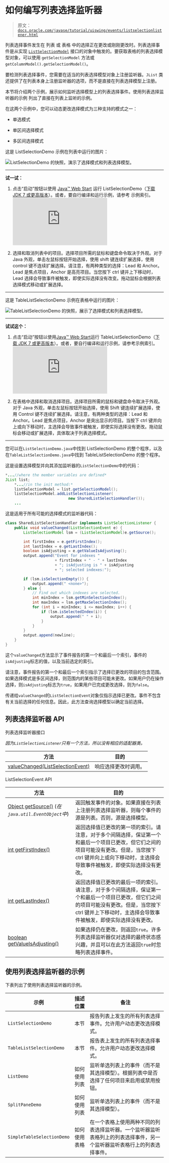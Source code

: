 # 如何编写列表选择监听器

> 原文：[`docs.oracle.com/javase/tutorial/uiswing/events/listselectionlistener.html`](https://docs.oracle.com/javase/tutorial/uiswing/events/listselectionlistener.html)

列表选择事件发生在 列表 或 表格 中的选择正在更改或刚刚更改时。列表选择事件是从实现 [`ListSelectionModel`](https://docs.oracle.com/javase/8/docs/api/javax/swing/ListSelectionModel.html) 接口的对象中触发的。要获取表格的列表选择模型对象，可以使用 `getSelectionModel` 方法或 `getColumnModel().getSelectionModel()`。

要检测列表选择事件，您需要在适当的列表选择模型对象上注册监听器。`JList` 类还提供了在列表本身上注册监听器的选项，而不是直接在列表选择模型上注册。

本节将介绍两个示例，展示如何监听选择模型上的列表选择事件。使用列表选择监听器的示例 列出了直接在列表上监听的示例。

在这两个示例中，您可以动态更改选择模式为三种支持的模式之一：

+   单选模式

+   单区间选择模式

+   多区间选择模式

这是 ListSelectionDemo 示例在列表中运行的图片：

![ListSelectionDemo 的快照，演示了选择模式和列表选择模型。](img/f8e202290090e8544a5c17aa09067507.png)

* * *

**试一试：**

1.  点击“启动”按钮以使用 [Java™ Web Start](http://www.oracle.com/technetwork/java/javase/javawebstart/index.html) 运行 ListSelectionDemo（[下载 JDK 7 或更高版本](http://www.oracle.com/technetwork/java/javase/downloads/index.html)）。或者，要自行编译和运行示例，请参考 示例索引。![启动 ListSelectionDemo 示例](https://docs.oracle.com/javase/tutorialJWS/samples/uiswing/ListSelectionDemoProject/ListSelectionDemo.jnlp)

1.  选择和取消列表中的项目。选择项目所需的鼠标和键盘命令取决于外观。对于 Java 外观，单击左鼠标按钮开始选择，使用 shift 键连续扩展选择，使用 control 键不连续扩展选择。请注意，有两种类型的选择：Lead 和 Anchor。Lead 是焦点项目，Anchor 是高亮项目。当您按下 ctrl 键并上下移动时，Lead 选择会导致事件被触发，即使实际选择没有改变。拖动鼠标会根据列表选择模式移动或扩展选择。

* * *

这是 TableListSelectionDemo 示例在表格中运行的图片：

![TableListSelectionDemo 的快照，展示了选择模式和列表选择模型。](img/763b5f51c4262665b9632cd59e42cf17.png)

* * *

**试试这个：**

1.  点击“启动”按钮以使用[Java™ Web Start](http://www.oracle.com/technetwork/java/javase/javawebstart/index.html)运行 TableListSelectionDemo（[下载 JDK 7 或更高版本](http://www.oracle.com/technetwork/java/javase/downloads/index.html)）。或者，要自行编译和运行示例，请参考示例索引。![启动 TableListSelectionDemo 示例](https://docs.oracle.com/javase/tutorialJWS/samples/uiswing/TableListSelectionDemoProject/TableListSelectionDemo.jnlp)

1.  在表格中选择和取消选择项目。选择项目所需的鼠标和键盘命令取决于外观。对于 Java 外观，单击左鼠标按钮开始选择，使用 Shift 键连续扩展选择，使用 Control 键不连续扩展选择。请注意，有两种类型的选择：Lead 和 Anchor。Lead 是焦点项目，Anchor 是突出显示的项目。当按下 ctrl 键并向上或向下移动时，主选择会导致事件被触发，即使实际选择没有更改。拖动鼠标会移动或扩展选择，具体取决于列表选择模式。

* * *

您可以在``ListSelectionDemo.java``中找到 ListSelectionDemo 的整个程序，以及在``TableListSelectionDemo.java``中找到 TableListSelectionDemo 的整个程序。

这是设置选择模型并向其添加监听器的`ListSelectionDemo`中的代码：

```java
*...//where the member variables are defined*
JList list;
    *...//in the init method:*
    listSelectionModel = list.getSelectionModel();
    listSelectionModel.addListSelectionListener(
                            new SharedListSelectionHandler());
    ...

```

这是适用于所有可能的选择模式的监听器代码：

```java
class SharedListSelectionHandler implements ListSelectionListener {
    public void valueChanged(ListSelectionEvent e) {
        ListSelectionModel lsm = (ListSelectionModel)e.getSource();

        int firstIndex = e.getFirstIndex();
        int lastIndex = e.getLastIndex();
        boolean isAdjusting = e.getValueIsAdjusting();
        output.append("Event for indexes "
                      + firstIndex + " - " + lastIndex
                      + "; isAdjusting is " + isAdjusting
                      + "; selected indexes:");

        if (lsm.isSelectionEmpty()) {
            output.append(" <none>");
        } else {
            // Find out which indexes are selected.
            int minIndex = lsm.getMinSelectionIndex();
            int maxIndex = lsm.getMaxSelectionIndex();
            for (int i = minIndex; i <= maxIndex; i++) {
                if (lsm.isSelectedIndex(i)) {
                    output.append(" " + i);
                }
            }
        }
        output.append(newline);
    }
}

```

这个`valueChanged`方法显示了事件报告的第一个和最后一个索引，事件的`isAdjusting`标志的值，以及当前选定的索引。

请注意，事件报告的第一个和最后一个索引指示了选择已更改的项目的包含范围。如果选择模式是多区间选择，则范围内的某些项目可能未更改。如果用户仍在操作选择，则`isAdjusting`标志为`true`，如果用户已完成更改选择，则为`false`。

传递给`valueChanged`的`ListSelectionEvent`对象仅指示选择已更改。事件不包含有关当前选择的任何信息。因此，此方法查询选择模型以确定当前选择。

## 列表选择监听器 API

列表选择监听器接口

*因为`ListSelectionListener`只有一个方法，所以没有相应的适配器类。*

| 方法 | 目的 |
| --- | --- |
| [valueChanged(ListSelectionEvent)](https://docs.oracle.com/javase/8/docs/api/javax/swing/event/ListSelectionListener.html#valueChanged-javax.swing.ListSelectionEvent-) | 响应选择更改时调用。 |

ListSelectionEvent API

| 方法 | 目的 |
| --- | --- |
| [Object getSource()](https://docs.oracle.com/javase/8/docs/api/java/util/EventObject.html#getSource--) (*在`java.util.EventObject`中*) | 返回触发事件的对象。如果直接在列表上注册列表选择监听器，则每个事件的源是列表。否则，源是选择模型。 |
| [int getFirstIndex()](https://docs.oracle.com/javase/8/docs/api/javax/swing/event/ListSelectionEvent.html#getFirstIndex--) | 返回选择值已更改的第一项的索引。请注意，对于多个间隔选择，保证第一个和最后一个项目已更改，但它们之间的项目可能没有更改。但是，当您按下 ctrl 键并向上或向下移动时，主选择会导致事件被触发，即使实际选择没有更改。 |
| [int getLastIndex()](https://docs.oracle.com/javase/8/docs/api/javax/swing/event/ListSelectionEvent.html#getLastIndex--) | 返回选择值已更改的最后一项的索引。请注意，对于多个间隔选择，保证第一个和最后一个项目已更改，但它们之间的项目可能没有更改。但是，当您按下 ctrl 键并上下移动时，主选择会导致事件被触发，即使实际选择没有更改。 |
| [boolean getValueIsAdjusting()](https://docs.oracle.com/javase/8/docs/api/javax/swing/event/ListSelectionEvent.html#getValueIsAdjusting--) | 如果选择仍在更改，则返回`true`。许多列表选择监听器仅对选择的最终状态感兴趣，并且可以在此方法返回`true`时忽略列表选择事件。 |

## 使用列表选择监听器的示例

下表列出了使用列表选择监听器的示例。

| 示例 | 描述位置 | 备注 |
| --- | --- | --- |
| `ListSelectionDemo` | 本节 | 报告列表上发生的所有列表选择事件。允许用户动态更改选择模式。 |
| `TableListSelectionDemo` | 本节 | 报告表上发生的所有列表选择事件。允许用户动态更改选择模式。 |
| `ListDemo` | 如何使用列表 | 监听单选列表上的事件（而不是其选择模型）。根据列表中是否选择了任何项目来启用或禁用按钮。 |
| `SplitPaneDemo` | 如何使用列表 | 监听单选列表上的事件（而不是其选择模型）。 |
| `SimpleTableSelectionDemo` | 如何使用表格 | 在一个表格上使用两种不同的列表选择监听器。一个监听器监听表格列上的列表选择事件，另一个监听器监听表格行上的列表选择事件。 |
